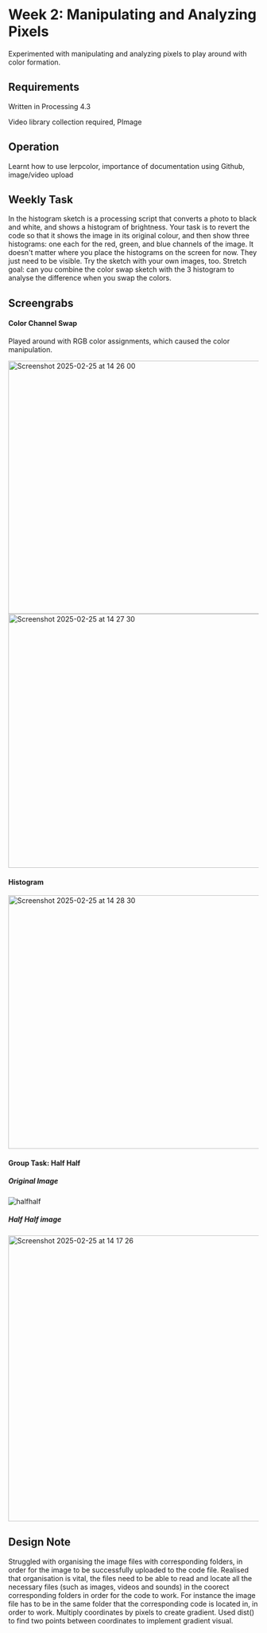 <h1>Week 2: Manipulating and Analyzing Pixels</h1>

Experimented with manipulating and analyzing pixels to play around with color formation.

<h2>Requirements</h2>

Written in Processing 4.3

Video library collection required, PImage 

<h2>Operation</h2>
Learnt how to use lerpcolor, importance of documentation using Github, image/video upload 

<h2>Weekly Task</h2>
In the histogram sketch is a processing script that converts a photo to black and white, and shows a histogram of brightness. Your task is to revert the code so that it shows the image in its original colour, and then show three histograms: one each for the red, green, and blue channels of the image. It doesn't matter where you place the histograms on the screen for now. They just need to be visible. Try the sketch with your own images, too. Stretch goal: can you combine the color swap sketch with the 3 histogram to analyse the difference when you swap the colors.

<h2>Screengrabs</h2>

<h4>Color Channel Swap</h4>

Played around with RGB color assignments, which caused the color manipulation. 

<img width="508" alt="Screenshot 2025-02-25 at 14 26 00" src="https://github.com/user-attachments/assets/c25fc711-07e2-4eb1-9451-14fb3b1b4ec7" />

<img width="510" alt="Screenshot 2025-02-25 at 14 27 30" src="https://github.com/user-attachments/assets/f24b96f1-4029-4ae2-962c-fe06ab918c55" />


<h4>Histogram</h4>

<img width="509" alt="Screenshot 2025-02-25 at 14 28 30" src="https://github.com/user-attachments/assets/0d056c2b-43d7-462d-8363-04bafc95ca30" />


<h4>Group Task: Half Half</h4>

<h5>Original Image</h5>

![halfhalf](https://github.com/user-attachments/assets/e629f581-86b7-4b9e-98ae-28b77e1c0725)

<h5>Half Half image</h5>

<img width="574" alt="Screenshot 2025-02-25 at 14 17 26" src="https://github.com/user-attachments/assets/2169c836-a37c-42f1-98f9-f659219b6816" />

<h2>Design Note</h2>
Struggled with organising the image files with corresponding folders, in order for the image to be successfully uploaded to the code file. Realised that organisation is vital, the files need to be able to read and locate all the necessary files (such as images, videos and sounds) in the coorect corresponding folders in order for the code to work. For instance the image file has to be in the same folder that the corresponding code is located in, in order to work. Multiply coordinates by pixels to create gradient. Used dist() to find two points between coordinates to implement gradient visual. 
